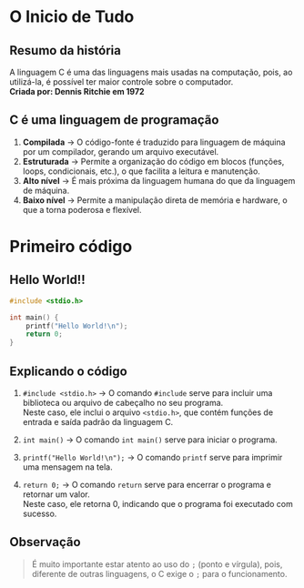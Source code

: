 # O Inicio de Tudo 

## Resumo da história
A linguagem C é uma das linguagens mais usadas na computação, pois, ao utilizá-la, é possível ter maior controle sobre o computador.<br>
**Criada por: Dennis Ritchie em 1972**

## C é uma linguagem de programação

1. **Compilada** -> O código-fonte é traduzido para linguagem de máquina por um compilador, gerando um arquivo executável.
2. **Estruturada** -> Permite a organização do código em blocos (funções, loops, condicionais, etc.), o que facilita a leitura e manutenção.
3. **Alto nível** -> É mais próxima da linguagem humana do que da linguagem de máquina.
4. **Baixo nível** -> Permite a manipulação direta de memória e hardware, o que a torna poderosa e flexível.

# Primeiro código
## Hello World!!

```c
#include <stdio.h>

int main() {
    printf("Hello World!\n");
    return 0;
}
```

## Explicando o código
1. ```#include <stdio.h>``` -> O comando ```#include``` serve para incluir uma biblioteca ou arquivo de cabeçalho no seu programa.<br>
Neste caso, ele inclui o arquivo ```<stdio.h>```, que contém funções de entrada e saída padrão da linguagem C.

2. ```int main()``` -> O comando ```int main()``` serve para iniciar o programa.

3. ```printf("Hello World!\n");``` -> O comando ```printf``` serve para imprimir uma mensagem na tela.

4. ```return 0;``` -> O comando ```return``` serve para encerrar o programa e retornar um valor.<br>
Neste caso, ele retorna 0, indicando que o programa foi executado com sucesso.

## Observação
> É muito importante estar atento ao uso do ``;`` (ponto e vírgula), pois, diferente de outras linguagens, o C exige o ``;`` para o funcionamento.